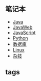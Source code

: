 <h2>笔记本</h2>

- [Java](/Java/)
- [JavaWeb](/JavaWeb/)
- [JavaScript](/JavaScript/)
- [Python](/Python/)
- [数据库](/数据库/)
- [Linux](/Linux/)
- [杂技](/杂技/)

<h2>tags</h2>
